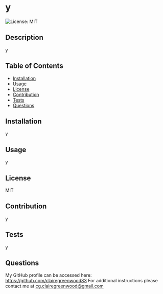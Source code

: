 # y

  ![License: MIT](https://img.shields.io/badge/License-MIT-green.svg)

  ## Description
  
  y
  
  ## Table of Contents

  
  - [Installation](#installation)
  - [Usage](#usage)
  - [License](#license)
  - [Contribution](#contribution)
  - [Tests](#tests)
  - [Questions](#questions)
  
 
  ## Installation

   y

  ## Usage

   y

  ## License

   MIT

  ## Contribution

   y

  ## Tests

   y

   ## Questions

   My GitHub profile can be accessed here: https://github.com/clairegreenwood83
   For additional instructions please contact me at cg.clairegreenwood@gmail.com
 